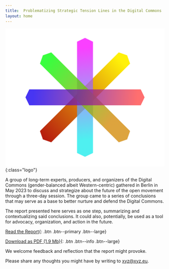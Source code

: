 ```yaml
---
title:  Problematizing Strategic Tension Lines in the Digital Commons 
layout: home
---
```



![](assets/StrategicTensions_logo.png){:class="logo"}

A group of long-term experts, producers, and organizers of the Digital Commons (gender-balanced albeit Western-centric) gathered in Berlin in May 2023 to discuss and strategize about the future of the open movement through a three-day session. The group came to a series of conclusions that may serve as a base to better nurture and defend the Digital Commons.

The report presented here serves as one step, summarizing and contextualizing said conclusions. It could also, potentially, be used as a tool for advocacy, organization, and action in the future.

[Read the Report](/report.html){: .btn .btn--primary .btn--large}

[Download as PDF (1.9 Mb)](/assets/Problematizing_Strategic_Tensions_in_the_Digital_Commons.pdf){: .btn .btn--info .btn--large}

We welcome feedback and reflection that the report might provoke.

Please share any thoughts you might have by writing to <a href="mailto:xyz@xyz.eu">xyz@xyz.eu</a>.


